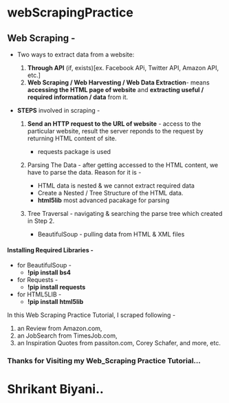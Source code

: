 # webScrapingPractice

## Web Scraping -
- Two ways to extract data from a website:
    1. **Through API** (if, exists)[ex. Facebook APi, Twitter API, Amazon API, etc.]
    2. **Web Scraping / Web Harvesting / Web Data Extraction**- means **accessing the HTML page of website** and **extracting useful / required information / data** from it.


- **STEPS** involved in scraping -
    1. **Send an HTTP request to the URL of website** - access to the particular website, result the server reponds to the request by returning HTML content of site.
        - requests package is used

    2. Parsing The Data - after getting accessed to the HTML content, we have to parse the data. Reason for it is -
        - HTML data is nested & we cannot extract required data
        - Create a Nested / Tree Structure of the HTML data.
        - **html5lib** most advanced pacakage for parsing

    3. Tree Traversal - navigating & searching the parse tree which created in Step 2.
        - BeautifulSoup - pulling data from HTML & XML files


#### Installing Required Libraries -
   - for BeautifulSoup - 
       - **!pip install bs4**
   - for Requests - 
       - **!pip install requests**
   - for HTML5LIB -
       - **!pip install html5lib**


In this Web Scraping Practice Tutorial, I scraped following - 
  1. an Review from Amazon.com, 
  2. an JobSearch from TimesJob.com,
  3. an Inspiration Quotes from passiton.com, Corey Schafer, and more, etc.



### Thanks for Visiting my Web_Scraping Practice Tutorial...

# Shrikant Biyani..
